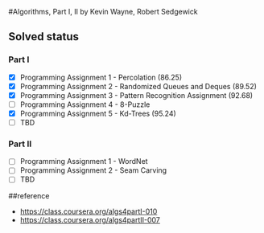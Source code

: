 #Algorithms, Part I, II
by Kevin Wayne, Robert Sedgewick

## Solved status
### Part I
- [x] Programming Assignment 1 - Percolation (86.25)
- [x] Programming Assignment 2 - Randomized Queues and Deques (89.52)
- [x] Programming Assignment 3 - Pattern Recognition Assignment (92.68)
- [ ] Programming Assignment 4 - 8-Puzzle
- [x] Programming Assignment 5 - Kd-Trees (95.24)
- [ ] TBD

### Part II
- [ ] Programming Assignment 1 - WordNet
- [ ] Programming Assignment 2 - Seam Carving
- [ ] TBD

##reference
- https://class.coursera.org/algs4partI-010
- https://class.coursera.org/algs4partII-007
